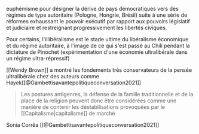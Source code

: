euphémisme pour désigner la dérive de pays démocratiques vers des régimes de type autoritaire (Pologne, Hongrie, Brésil) suite à une série de réformes exhaussant le pouvoir exécutif par rapport aux pouvoirs législatif et judiciaire et restreignant progressivement les libertés civiques. 

Pour certains, l'illibéralisme est le stade ultime du libéralisme économique et du régime autoritaire, à l'image de ce qui s'est passé au Chili pendant la dictature de Pinochet (expérimentation d'une économie ultralibérale dans un régime ultra-répressif)

[[Wendy Brown]] a montré les fondements très conservateurs de la pensée ultralibérale chez des auteurs comme Hayek[[@Gambettisavantepolitiqueconversation2021]]

>Les postures antigenres, la défense de la famille traditionnelle et de la place de la religion peuvent donc être considérées comme une manière de contenir les déstabilisations provoquées par le [[Capitalisme|capitalisme]] de marché 

Sonia Corrêa [[@Gambettisavantepolitiqueconversation2021]]



